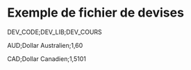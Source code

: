 # Exemple de fichier de devises
DEV\_CODE;DEV\_LIB;DEV\_COURS


AUD;Dollar Australien;1,60


CAD;Dollar Canadien;1,5101


